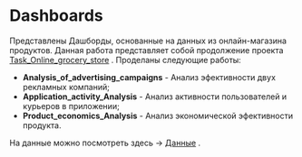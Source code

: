 # Dashboards
Представлены Дашборды, основанные на данных из онлайн-магазина продуктов. Данная работа представляет собой продолжение проекта 
[Task_Online_grocery_store](https://github.com/bdi2503/SQL_works_online_grocery_store/tree/main/Task_Online_grocery_store/ "Ссылка на проект") . Проделаны следующие работы:

- **Analysis_of_advertising_campaigns** - Анализ эфективности двух рекламных компаний;
- **Application_activity_Analysis** - Анализ активности пользователей и курьеров в приложении;
- **Product_economics_Analysis** -  Анализ экономической эфективности продукта.

На данные можно посмотреть здесь -> 
[Данные](https://github.com/bdi2503/SQL_works_online_grocery_store/tree/main/Task_Online_grocery_store/data/ "Ссылка для просмотра Данных") .


